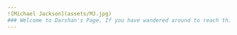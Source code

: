 ```yaml
---
![Michael Jackson](assets/MJ.jpg)
### Welcome to Darshan's Page. If you have wandered around to reach this spot, its still a right path you have taken.
---
```


